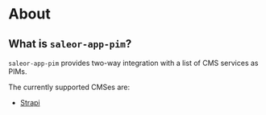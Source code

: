 # About
## What is `saleor-app-pim`?
`saleor-app-pim` provides two-way integration with a list of CMS services as PIMs.

The currently supported CMSes are:
- [Strapi](https://strapi.io/)
